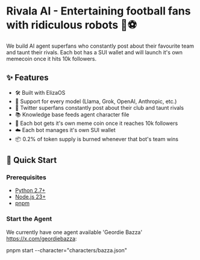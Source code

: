 # Rivala AI - Entertaining football fans with ridiculous robots 🤖⚽

We build AI agent superfans who constantly post about their favourite team and taunt their rivals. Each bot has a SUI wallet and will launch it's own memecoin once it hits 10k followers.

## ✨ Features

- 🛠️ Built with ElizaOS
- 🔗 Support for every model (Llama, Grok, OpenAI, Anthropic, etc.)
- 👥 Twitter superfans constantly post about their club and taunt rivals
- 📚 Knowledge base feeds agent character file
- 🚀 Each bot gets it's own meme coin once it reaches 10k followers
- ☁️ Each bot manages it's own SUI wallet
- 📦 0.2% of token supply is burned whenever that bot's team wins 

## 🚀 Quick Start

### Prerequisites

- [Python 2.7+](https://www.python.org/downloads/)
- [Node.js 23+](https://docs.npmjs.com/downloading-and-installing-node-js-and-npm)
- [pnpm](https://pnpm.io/installation)

### Start the Agent

We currently have one agent available 'Geordie Bazza' https://x.com/geordiebazza:

pnpm start --character="characters/bazza.json"



